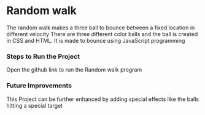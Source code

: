 # Random walk 
The random walk makes a three ball to bounce between a fixed location in different velocity
There are three different color balls and the ball is created in CSS and HTML.
It is made to bounce using JavaScript programming 


### Steps to Run the Project
Open the github link to run the Random walk program 

### Future Improvements
This Project can be further enhanced by adding special effects like the balls hitting a special target
